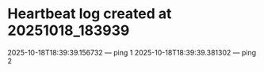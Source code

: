 # Heartbeat log created at 20251018_183939
2025-10-18T18:39:39.156732 — ping 1
2025-10-18T18:39:39.381302 — ping 2
